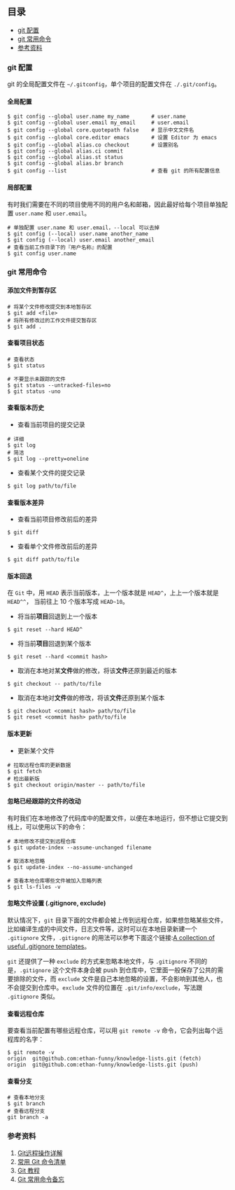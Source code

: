 ## 目录

<!-- MarkdownTOC -->

- [git 配置](#git-配置)
- [git 常用命令](#git-常用命令)
- [参考资料](#参考资料)

<!-- /MarkdownTOC -->


### git 配置

git 的全局配置文件在 `~/.gitconfig`，单个项目的配置文件在 `./.git/config`。

#### 全局配置

```shell
$ git config --global user.name my_name       # user.name
$ git config --global user.email my_email     # user.email
$ git config --global core.quotepath false    # 显示中文文件名
$ git config --global core.editor emacs       # 设置 Editor 为 emacs
$ git config --global alias.co checkout       # 设置别名
$ git config --global alias.ci commit
$ git config --global alias.st status
$ git config --global alias.br branch
$ git config --list                           # 查看 git 的所有配置信息
```


#### 局部配置

有时我们需要在不同的项目使用不同的用户名和邮箱，因此最好给每个项目单独配置 `user.name` 和 `user.email`。

```shell
# 单独配置 user.name 和 user.email，--local 可以去掉
$ git config (--local) user.name another_name
$ git config (--local) user.email another_email
# 查看当前工作目录下的『用户名称』的配置
$ git config user.name 
```


### git 常用命令

#### 添加文件到暂存区

```shell
# 将某个文件修改提交到本地暂存区
$ git add <file>     
# 将所有修改过的工作文件提交暂存区  
$ git add .           
```

#### 查看项目状态

```shell
# 查看状态
$ git status

# 不要显示未跟踪的文件 
$ git status --untracked-files=no
$ git status -uno
```

#### 查看版本历史

- 查看当前项目的提交记录

```shell
# 详细
$ git log
# 简洁
$ git log --pretty=oneline
```

- 查看某个文件的提交记录

```shell
$ git log path/to/file
```

#### 查看版本差异

- 查看当前项目修改前后的差异

```shell
$ git diff
```

- 查看单个文件修改前后的差异

```shell
$ git diff path/to/file
```

#### 版本回退

在 `Git` 中，用 `HEAD` 表示当前版本，上一个版本就是 `HEAD^`，上上一个版本就是 `HEAD^^`，
当前往上 10 个版本写成 `HEAD~10`。

- 将当前**项目**回退到上一个版本

```shell
$ git reset --hard HEAD^
```

- 将当前**项目**回退到某个版本

```shell
$ git reset --hard <commit hash>
```

- 取消在本地对某**文件**做的修改，将该**文件**还原到最近的版本

```shell
$ git checkout -- path/to/file
```

- 取消在本地对**文件**做的修改，将该**文件**还原到某个版本

```shell
$ git checkout <commit hash> path/to/file
$ git reset <commit hash> path/to/file
```


#### 版本更新

- 更新某个文件

```shell
# 拉取远程仓库的更新数据
$ git fetch
# 检出最新版
$ git checkout origin/master -- path/to/file
```

#### 忽略已经跟踪的文件的改动

有时我们在本地修改了代码库中的配置文件，以便在本地运行，但不想让它提交到线上，可以使用以下的命令：

```shell
# 本地修改不提交到远程仓库
$ git update-index --assume-unchanged filename

# 取消本地忽略
$ git update-index --no-assume-unchanged 

# 查看本地仓库哪些文件被加入忽略列表
$ git ls-files -v
```
#### 忽略文件设置 (.gitignore, exclude)

默认情况下，`git` 目录下面的文件都会被上传到远程仓库，如果想忽略某些文件，比如编译生成的中间文件，日志文件等，这时可以在本地目录新建一个 `.gitignore` 文件，`.gitignore` 的用法可以参考下面这个链接:[A collection of useful .gitignore templates](https://github.com/github/gitignore)。

`git` 还提供了一种 `exclude` 的方式来忽略本地文件，与 `.gitignore` 不同的是，`.gitignore` 这个文件本身会被 push 到仓库中，它里面一般保存了公共的需要排除的文件，而 `exclude` 文件是自己本地忽略的设置，不会影响到其他人，也不会提交到仓库中。`exclude` 文件的位置在 `.git/info/exclude`，写法跟 `.gitignore` 类似。


#### 查看远程仓库

要查看当前配置有哪些远程仓库，可以用 `git remote -v` 命令，它会列出每个远程库的名字：

```shell
$ git remote -v
origin  git@github.com:ethan-funny/knowledge-lists.git (fetch)
origin  git@github.com:ethan-funny/knowledge-lists.git (push)
```

#### 查看分支

```shell
# 查看本地分支
$ git branch 
# 查看远程分支 
git branch -a 
```

### 参考资料

1. [Git远程操作详解](http://www.ruanyifeng.com/blog/2014/06/git_remote.html)
2. [常用 Git 命令清单](http://www.ruanyifeng.com/blog/2015/12/git-cheat-sheet.html)
3. [Git 教程](http://www.liaoxuefeng.com/wiki/0013739516305929606dd18361248578c67b8067c8c017b000)
4. [Git 常用命令备忘](http://stormzhang.com/git/2014/01/27/git-common-command/)


